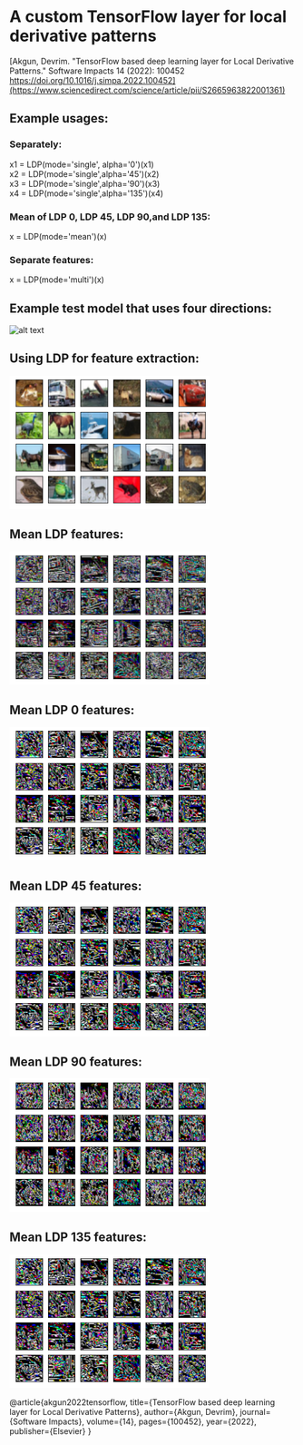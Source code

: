 # A custom TensorFlow layer for local derivative patterns 
[Akgun, Devrim. "TensorFlow based deep learning layer for Local Derivative Patterns." Software Impacts 14 (2022): 100452 https://doi.org/10.1016/j.simpa.2022.100452](https://www.sciencedirect.com/science/article/pii/S2665963822001361)

## Example usages:
### Separately:
  x1 = LDP(mode='single', alpha='0')(x1)    
  x2 = LDP(mode='single',alpha='45')(x2)    
  x3 = LDP(mode='single',alpha='90')(x3)    
  x4 = LDP(mode='single',alpha='135')(x4)   
### Mean of LDP 0, LDP 45, LDP 90,and LDP 135:   
  x = LDP(mode='mean')(x)   
### Separate features:   
  x = LDP(mode='multi')(x)    
  
## Example test model that uses four directions:
![alt text](images/model1.png)


## Using LDP for feature extraction:
![alt text](images/cifar10.png)
##  Mean LDP features:
![alt text](images/ldp_combined.png)
##  Mean LDP 0 features:
![alt text](images/ldp_0.png)
##  Mean LDP 45 features:
![alt text](images/ldp_45.png)
##  Mean LDP 90 features:
![alt text](images/ldp_90.png)
##  Mean LDP 135 features:
![alt text](images/ldp_135.png)

@article{akgun2022tensorflow,
  title={TensorFlow based deep learning layer for Local Derivative Patterns},
  author={Akgun, Devrim},
  journal={Software Impacts},
  volume={14},
  pages={100452},
  year={2022},
  publisher={Elsevier}
}
